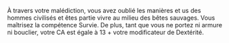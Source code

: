 À travers votre malédiction, vous avez oublié les manières et us des hommes civilisés et êtes partie vivre au milieu des bêtes sauvages. Vous maîtrisez la compétence Survie. De plus, tant que vous ne portez ni armure ni bouclier, votre CA est égale à 13 + votre modificateur de Dextérité.
